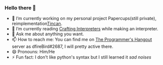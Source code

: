### Hello there 👋

- 🔭 I’m currently working on my personal project Papercups(still private), reimplementation[Tincan](https://github.com/dfirebird/tincan).
- 🌱 I’m currently reading [Crafting Interpreters](https://craftinginterpreters.com) while making an interpreter.
- 💬 Ask me about anything you want.
- 📫 How to reach me: You can find me on [The Programmer's Hangout](https://discord.gg/programming) server as dfireBird#2687, I will pretty active there.
- 😄 Pronouns: Him/He
- ⚡ Fun fact: I don't like python's syntax but I still learned it *sad noises*
